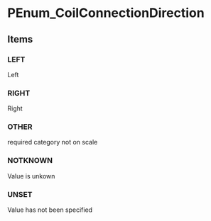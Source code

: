 # PEnum_CoilConnectionDirection

## Items

### LEFT
Left

### RIGHT
Right

### OTHER
required category not on scale

### NOTKNOWN
Value is unkown

### UNSET
Value has not been specified
